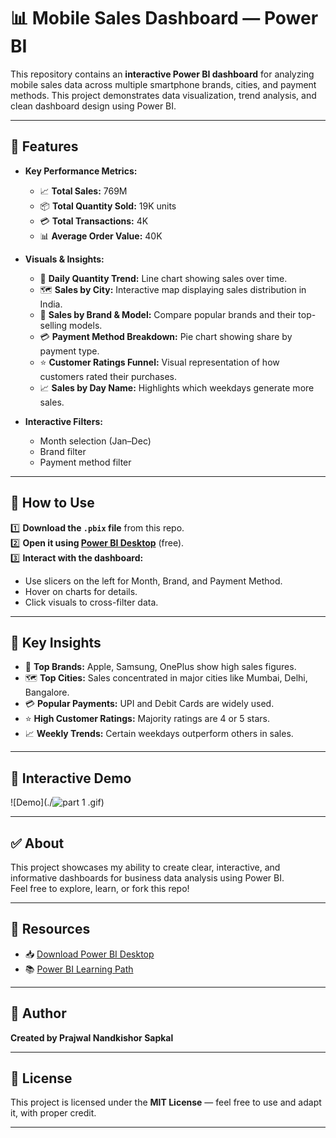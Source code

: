 # 📊 Mobile Sales Dashboard — Power BI

This repository contains an **interactive Power BI dashboard** for analyzing mobile sales data across multiple smartphone brands, cities, and payment methods. This project demonstrates data visualization, trend analysis, and clean dashboard design using Power BI.

---

## 📌 **Features**

- **Key Performance Metrics:**
  - 📈 **Total Sales:** 769M
  - 📦 **Total Quantity Sold:** 19K units
  - 💳 **Total Transactions:** 4K
  - 📊 **Average Order Value:** 40K

- **Visuals & Insights:**
  - 📅 **Daily Quantity Trend:** Line chart showing sales over time.
  - 🗺️ **Sales by City:** Interactive map displaying sales distribution in India.
  - 📱 **Sales by Brand & Model:** Compare popular brands and their top-selling models.
  - 💳 **Payment Method Breakdown:** Pie chart showing share by payment type.
  - ⭐ **Customer Ratings Funnel:** Visual representation of how customers rated their purchases.
  - 📈 **Sales by Day Name:** Highlights which weekdays generate more sales.

- **Interactive Filters:**
  - Month selection (Jan–Dec)
  - Brand filter
  - Payment method filter

---

## 🚀 **How to Use**

1️⃣ **Download the `.pbix` file** from this repo.  
2️⃣ **Open it using [Power BI Desktop](https://powerbi.microsoft.com/desktop/)** (free).  
3️⃣ **Interact with the dashboard:**  
   - Use slicers on the left for Month, Brand, and Payment Method.
   - Hover on charts for details.
   - Click visuals to cross-filter data.

---

## 🎯 **Key Insights**

- 📱 **Top Brands:** Apple, Samsung, OnePlus show high sales figures.
- 🗺️ **Top Cities:** Sales concentrated in major cities like Mumbai, Delhi, Bangalore.
- 💳 **Popular Payments:** UPI and Debit Cards are widely used.
- ⭐ **High Customer Ratings:** Majority ratings are 4 or 5 stars.
- 📈 **Weekly Trends:** Certain weekdays outperform others in sales.

---

## 🎥 **Interactive Demo**

![Demo](./![part 1](https://github.com/user-attachments/assets/6d4b7f6f-4140-4b27-b6e0-52d5879d4bac)
.gif)


---

## ✅ **About**

This project showcases my ability to create clear, interactive, and informative dashboards for business data analysis using Power BI.  
Feel free to explore, learn, or fork this repo!

---

## 📎 **Resources**

- 📥 [Download Power BI Desktop](https://powerbi.microsoft.com/desktop/)
- 📚 [Power BI Learning Path](https://learn.microsoft.com/en-us/power-bi/fundamentals/)

---

## 🔗 **Author**

**Created by Prajwal Nandkishor Sapkal**

---

## 📄 **License**

This project is licensed under the **MIT License** — feel free to use and adapt it, with proper credit.

---
